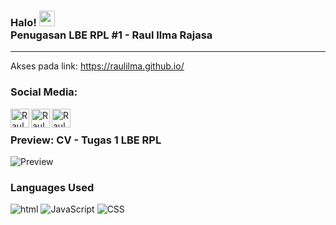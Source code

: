 ### Halo! <img src="https://media.giphy.com/media/hvRJCLFzcasrR4ia7z/giphy.gif" width="25px"><br/>Penugasan LBE RPL #1 - Raul Ilma Rajasa
---
Akses pada link: https://raulilma.github.io/

### Social Media:
<a href="https://www.linkedin.com/in/raulilmarajasa/">
  <img align="left" alt="Raul Ilma Rajasa's LinkedIn" width="30px" src="https://camo.githubusercontent.com/9354d286708efe5450394771240324309cd530a93524c988d92296fa01b4bd7e/68747470733a2f2f696d672e69636f6e73382e636f6d2f636f6c6f722f34382f3030303030302f6c696e6b6564696e2e706e67" data-canonical-src="https://img.icons8.com/color/48/000000/linkedin.png" style="max-width: 100%;">
</a>
<a href="https://www.instagram.com/raul_ilmar/">
  <img align="left" alt="Raul Ilma Rajasa's Instagram" width="30px" src="https://camo.githubusercontent.com/f991abf5d57f3cc9a9c45c324520a871bd7c054ec68ef9a4f0444fee77f1e29e/68747470733a2f2f696d672e69636f6e73382e636f6d2f636f6c6f722f34382f3030303030302f696e7374616772616d2d6e65772e706e67" data-canonical-src="https://img.icons8.com/color/48/000000/instagram-new.png" style="max-width: 100%;">
</a>
<a href="https://www.youtube.com/RaulIlmaRajasa">
  <img align="left" alt="Raul Ilma Rajasa's Youtube" width="30px" src="https://camo.githubusercontent.com/61c9ca78705a882dee96a956a0f320bee76c903dc55d7dffc541c32ec37c2b96/68747470733a2f2f696d672e69636f6e73382e636f6d2f636f6c6f722f34382f3030303030302f796f75747562652d706c61792e706e67" data-canonical-src="https://img.icons8.com/color/48/000000/youtube-play.png" style="max-width: 100%;">
</a>
<br/>

### Preview: CV - Tugas 1 LBE RPL
![Preview](https://i.im.ge/2021/09/09/QJOnHr.png)

### Languages Used

![html](https://img.shields.io/badge/HTML-239120?style=for-the-badge&logo=html5&logoColor=white)
![JavaScript](https://img.shields.io/badge/JavaScript-F7DF1E?style=for-the-badge&logo=javascript&logoColor=black)
![CSS](https://img.shields.io/badge/CSS-239120?&style=for-the-badge&logo=css3&logoColor=white)
